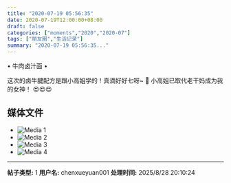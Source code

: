 ```yaml
---
title: "2020-07-19 05:56:35"
date: 2020-07-19T12:00:00+08:00
draft: false
categories: ["moments","2020","2020-07"]
tags: ["朋友圈","生活记录"]
summary: "2020-07-19 05:56:35..."
---
```


• 牛肉卤汁面 •

这次的卤牛腱配方是跟小高姐学的！真滴好好七呀~ 🤩 小高姐已取代老干妈成为我的女神！ 😍😍😍

## 媒体文件

- ![Media 1](/Moments/photos/2020-07-19/202007190556350.jpg)
- ![Media 2](/Moments/photos/2020-07-19/202007190556351.jpg)
- ![Media 3](/Moments/photos/2020-07-19/202007190556352.jpg)
- ![Media 4](/Moments/photos/2020-07-19/202007190556353.jpg)

---

**帖子类型:** 1
**用户名:** chenxueyuan001
**处理时间:** 2025/8/28 20:10:24